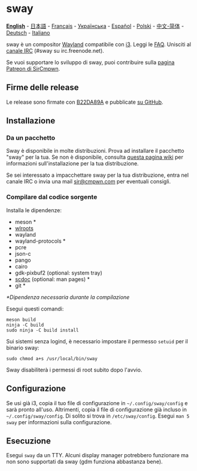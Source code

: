 # sway

[**English**](https://github.com/swaywm/sway/blob/master/README.md#sway--) - [日本語](https://github.com/swaywm/sway/blob/master/README.ja.md#sway--) - [Français](https://github.com/swaywm/sway/blob/master/README.fr.md#sway--) - [Українська](https://github.com/swaywm/sway/blob/master/README.uk.md#sway--) - [Español](https://github.com/swaywm/sway/blob/master/README.es.md#sway--) - [Polski](https://github.com/swaywm/sway/blob/master/README.pl.md#sway--) - [中文-简体](https://github.com/swaywm/sway/blob/master/README.zh-CN.md#sway--) - [Deutsch](https://github.com/swaywm/sway/blob/master/README.de.md#sway--) - [Italiano](https://github.com/swaywm/sway/blob/master/README.it.md#sway--)

sway è un compositor [Wayland](http://wayland.freedesktop.org/) compatibile con [i3](https://i3wm.org/).
Leggi le [FAQ](https://github.com/swaywm/sway/wiki). Unisciti al [canale
IRC](http://webchat.freenode.net/?channels=sway&uio=d4) (#sway su
irc.freenode.net).

Se vuoi supportare lo sviluppo di sway, puoi contribuire sulla [pagina Patreon di SirCmpwn](https://patreon.com/sircmpwn).

## Firme delle release

Le release sono firmate con [B22DA89A](http://pgp.mit.edu/pks/lookup?op=vindex&search=0x52CB6609B22DA89A)
e pubblicate [su GitHub](https://github.com/swaywm/sway/releases).

## Installazione

### Da un pacchetto

Sway è disponibile in molte distribuzioni. Prova ad installare il pacchetto "sway" per la tua. Se non è disponibile, consulta [questa pagina wiki](https://github.com/swaywm/sway/wiki/Unsupported-packages)
per informazioni sull'installazione per la tua distribuzione.

Se sei interessato a impacchettare sway per la tua distribuzione, entra nel canale IRC o invia una mail sir@cmpwn.com per eventuali consigli.

### Compilare dal codice sorgente

Installa le dipendenze:

* meson \*
* [wlroots](https://github.com/swaywm/wlroots)
* wayland
* wayland-protocols \*
* pcre
* json-c
* pango
* cairo
* gdk-pixbuf2 (optional: system tray)
* [scdoc](https://git.sr.ht/~sircmpwn/scdoc) (optional: man pages) \*
* git \*

_\*Dipendenza necessaria durante la compilazione_

Esegui questi comandi:

    meson build
    ninja -C build
    sudo ninja -C build install

Sui sistemi senza logind, è necessario impostare il permesso `setuid` per il binario sway:

    sudo chmod a+s /usr/local/bin/sway

Sway disabiliterà i permessi di root subito dopo l'avvio.

## Configurazione

Se usi già i3, copia il tuo file di configurazione in `~/.config/sway/config` e sarà pronto all'uso. Altrimenti, copia il file di configurazione già incluso in
`~/.config/sway/config`. Di solito si trova in `/etc/sway/config`.
Esegui `man 5 sway` per informazioni sulla configurazione.

## Esecuzione

Esegui `sway` da un TTY. Alcuni display manager potrebbero funzionare ma non sono supportati da sway (gdm funziona abbastanza bene).
